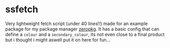 # ssfetch
Very lightweight fetch script (under 40 lines!!) made for an example package for my package manager [zeropkg](https://github.com/v1nch3ns0/zeropkg).
It has a basic config that can define a `colour` and a `secondary_colour`, its not even close to a final product but i thought
i might aswell put it on here for fun...
